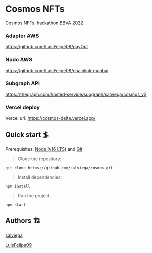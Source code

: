 # Cosmos NFTs

Cosmos NFTs: hackathon BBVA 2022

### Adapter AWS

https://github.com/LuisFelipe09/payOut

### Nodo AWS

https://github.com/LuisFelipe09/chainlink-munbai

### Subgraph API

https://thegraph.com/hosted-service/subgraph/salviega/cosmos_v2

### Vercel deploy

Vercel url: https://cosmos-delta.vercel.app/

## Quick start 🏄

Prerequisites: [Node (v16 LTS)](https://nodejs.org/en/download/) and [Git](https://git-scm.com/downloads)

> Clone the repository:

```
git clone https://github.com/salviega/cosmos.git
```

> Install dependencies:

```
npm install
```

> Run the project:

```
npm start
```

## Authors 🏗

[salviega](https://github.com/salviega)

[LuisFelipe09](https://github.com/LuisFelipe09)
